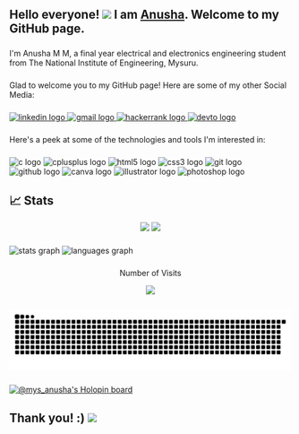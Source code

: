 
## Hello everyone!  <img src="https://raw.githubusercontent.com/aemmadi/aemmadi/master/wave.gif" width="30px"> I am [Anusha](https://www.linkedin.com/in/anusha-m-m-012545200/). Welcome to my GitHub page.
###

<p align="left">I'm Anusha M M, a final year electrical and electronics engineering student from The National Institute of Engineering, Mysuru.</p>

###

<p align="left">Glad to welcome you to my GitHub page! Here are some of my other Social Media:</p>

###

<div align="left">
  <a href="https://www.linkedin.com/in/anusha-m-m-012545200/" target="_blank">
    <img src="https://img.shields.io/static/v1?message=LinkedIn&logo=linkedin&label=&color=0077B5&logoColor=white&labelColor=&style=for-the-badge" height="40" alt="linkedin logo"  />
  </a>
  <a href="mys.anusha@gmail.com" target="_blank">
    <img src="https://img.shields.io/static/v1?message=Gmail&logo=gmail&label=&color=D14836&logoColor=white&labelColor=&style=for-the-badge" height="40" alt="gmail logo"  />
  </a>
  <a href="https://www.hackerrank.com/mys_anusha" target="_blank">
    <img src="https://img.shields.io/static/v1?message=HackerRank&logo=hackerrank&label=&color=2EC866&logoColor=white&labelColor=&style=for-the-badge" height="40" alt="hackerrank logo"  />
  </a>
  <a href="https://dev.to/mys_anusha" target="_blank">
    <img src="https://img.shields.io/static/v1?message=dev.to&logo=dev.to&label=&color=0A0A0A&logoColor=white&labelColor=&style=for-the-badge" height="40" alt="devto logo"  />
  </a>
</div>

###

<p align="left">Here's a peek at some of the technologies and tools I'm interested in:</p>

###

<div align="left">
  <img src="https://cdn.jsdelivr.net/gh/devicons/devicon/icons/c/c-original.svg" height="40" width="52" alt="c logo"  />
  <img src="https://cdn.jsdelivr.net/gh/devicons/devicon/icons/cplusplus/cplusplus-original.svg" height="40" width="52" alt="cplusplus logo"  />
  <img src="https://cdn.jsdelivr.net/gh/devicons/devicon/icons/html5/html5-original.svg" height="40" width="52" alt="html5 logo"  />
  <img src="https://cdn.jsdelivr.net/gh/devicons/devicon/icons/css3/css3-original.svg" height="40" width="52" alt="css3 logo"  />
  <img src="https://cdn.jsdelivr.net/gh/devicons/devicon/icons/git/git-original.svg" height="40" width="52" alt="git logo"  />
  <img src="https://cdn.jsdelivr.net/gh/devicons/devicon/icons/github/github-original.svg" height="40" width="52" alt="github logo"  />
  <img src="https://cdn.jsdelivr.net/gh/devicons/devicon/icons/canva/canva-original.svg" height="40" width="52" alt="canva logo"  />
  <img src="https://cdn.jsdelivr.net/gh/devicons/devicon/icons/illustrator/illustrator-plain.svg" height="40" width="52" alt="illustrator logo"  />
  <img src="https://cdn.jsdelivr.net/gh/devicons/devicon/icons/photoshop/photoshop-plain.svg" height="40" width="52" alt="photoshop logo"  />
</div>

###

<div align="left">
</div>

## 📈 Stats

<p align="center">
  <img width="48%" src="https://github-readme-stats.vercel.app/api?username=mys-anusha&show_icons=true&hide_border=true&theme=midnight-purple" />
  <img width="48%" src="https://github-readme-streak-stats.herokuapp.com/?user=mys-anusha&hide_border=true&theme=midnight-purple" />
</p>

###

<div align="centre">
  <img src="https://github-readme-stats.vercel.app/api?hide_title=false&hide_rank=false&show_icons=true&include_all_commits=true&count_private=true&disable_animations=false&theme=midnight-purple&locale=en&hide_border=false&username=mys-anusha" height="150" alt="stats graph"  />
  <img src="https://github-readme-stats.vercel.app/api/top-langs?locale=en&hide_title=false&layout=compact&card_width=320&langs_count=5&theme=midnight-purple&hide_border=false&username=mys-anusha" height="150" alt="languages graph"  />
</div>

###

<p align="center">Number of Visits</p>

<div align="center">
  <img src="https://profile-counter.glitch.me/mys-anusha/count.svg?"  />
</div>

###

<p align="center">
   <img src="https://github.com/Asmit2952/Asmit2952/blob/output/github-contribution-grid-snake.svg" alt="snake">
</p>

###

[![@mys_anusha's Holopin board](https://holopin.me/mys_anusha)](https://holopin.io/@mys_anusha)

## Thank you! :) <img src="https://raw.githubusercontent.com/aemmadi/aemmadi/master/wave.gif" width="30px">

###
